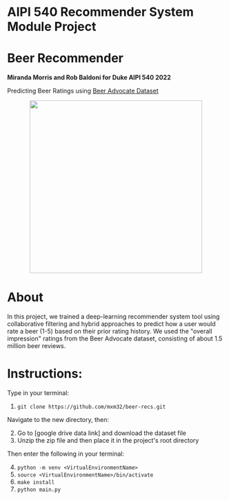 # AIPI 540 Recommender System Module Project
# Beer Recommender
**Miranda Morris and Rob Baldoni for Duke AIPI 540 2022**

Predicting Beer Ratings using [Beer Advocate Dataset](https://data.world/socialmediadata/beeradvocate)

<p align="center">
  <img src="https://fixcom.azureedge.net/assets/content/19743/craft-beer-header.png" width="400" /> 
</p>

# About

In this project, we trained a deep-learning recommender system tool using collaborative filtering and hybrid approaches  to predict how a user would rate a beer (1-5) based on their prior rating history. We used the "overall impression" ratings from the Beer Advocate dataset, consisting of about 1.5 million beer reviews.

# Instructions:
Type in your terminal:
1. `git clone https://github.com/mxm32/beer-recs.git`

Navigate to the new directory, then:

2. Go to [google drive data link] and download the dataset file
3. Unzip the zip file and then place it in the project's root directory

Then enter the following in your terminal:

4. `python -m venv <VirtualEnvironmentName>`
5. `source <VirtualEnvironmentName>/bin/activate`
6. `make install`
7. `python main.py`
